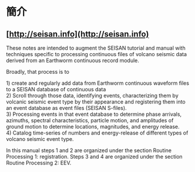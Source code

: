 # 簡介

## [http://seisan.info](http://seisan.info)

These notes are intended to augment the SEISAN tutorial and manual with techniques specific to processing continuous files of volcano seismic data derived from an Earthworm continuous record module.

Broadly, that process is to

1\) create and regularly add data from Earthworm continuous waveform files to a SEISAN database of continuous data  
 2\) Scroll through those data, identifying events, characterizing them by volcanic seismic event type by their appearance and registering them into an event database as event files \(SEISAN S-files\).  
 3\) Processing events in that event database to determine phase arrivals, azimuths, spectral characteristics, particle motion, and amplitudes of ground motion to determine locations, magnitudes, and energy release.  
 4\) Catalog time-series of numbers and energy-release of different types of volcano seismic event type.

In this manual steps 1 and 2 are organized under the section Routine Processing 1: registration. Steps 3 and 4 are organized under the section Routine Processing 2: EEV.

